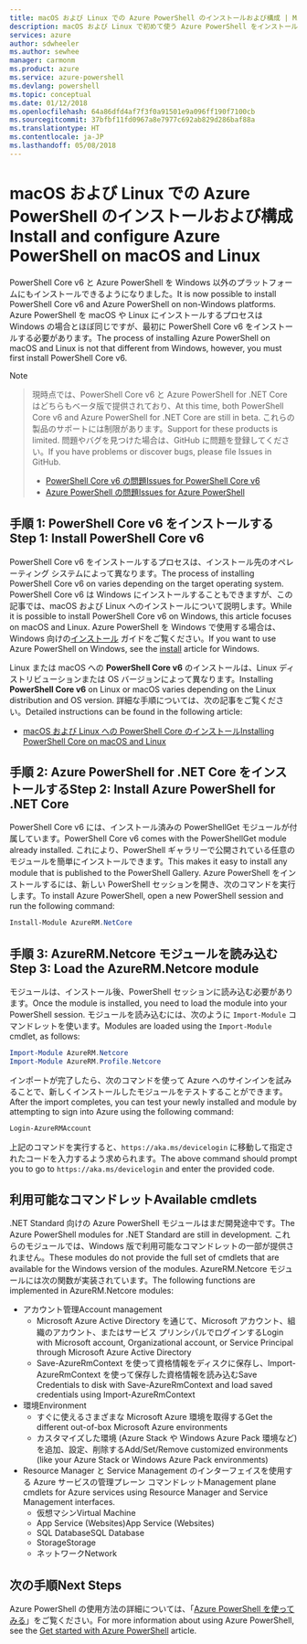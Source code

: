 ```yaml
---
title: macOS および Linux での Azure PowerShell のインストールおよび構成 | Microsoft Docs
description: macOS および Linux で初めて使う Azure PowerShell をインストールして構成する方法について説明します。
services: azure
author: sdwheeler
ms.author: sewhee
manager: carmonm
ms.product: azure
ms.service: azure-powershell
ms.devlang: powershell
ms.topic: conceptual
ms.date: 01/12/2018
ms.openlocfilehash: 64a86dfd4af7f3f0a91501e9a096ff190f7100cb
ms.sourcegitcommit: 37bfbf11fd0967a8e7977c692ab829d286baf88a
ms.translationtype: HT
ms.contentlocale: ja-JP
ms.lasthandoff: 05/08/2018
---
```

# <a name="install-and-configure-azure-powershell-on-macos-and-linux"></a><span data-ttu-id="9154c-103">macOS および Linux での Azure PowerShell のインストールおよび構成</span><span class="sxs-lookup"><span data-stu-id="9154c-103">Install and configure Azure PowerShell on macOS and Linux</span></span>

<span data-ttu-id="9154c-104">PowerShell Core v6 と Azure PowerShell を Windows 以外のプラットフォームにもインストールできるようになりました。</span><span class="sxs-lookup"><span data-stu-id="9154c-104">It is now possible to install PowerShell Core v6 and Azure PowerShell on non-Windows platforms.</span></span>
<span data-ttu-id="9154c-105">Azure PowerShell を macOS や Linux にインストールするプロセスは Windows の場合とほぼ同じですが、最初に PowerShell Core v6 をインストールする必要があります。</span><span class="sxs-lookup"><span data-stu-id="9154c-105">The process of installing Azure PowerShell on macOS and Linux is not that different from Windows, however, you must first install PowerShell Core v6.</span></span>

> [!NOTE]

> <span data-ttu-id="9154c-106">現時点では、PowerShell Core v6 と Azure PowerShell for .NET Core はどちらもベータ版で提供されており、</span><span class="sxs-lookup"><span data-stu-id="9154c-106">At this time, both PowerShell Core v6 and Azure PowerShell for .NET Core are still in beta.</span></span>
> <span data-ttu-id="9154c-107">これらの製品のサポートには制限があります。</span><span class="sxs-lookup"><span data-stu-id="9154c-107">Support for these products is limited.</span></span> <span data-ttu-id="9154c-108">問題やバグを見つけた場合は、GitHub に問題を登録してください。</span><span class="sxs-lookup"><span data-stu-id="9154c-108">If you have problems or discover bugs, please file Issues in GitHub.</span></span>
>
> * [<span data-ttu-id="9154c-109">PowerShell Core v6 の問題</span><span class="sxs-lookup"><span data-stu-id="9154c-109">Issues for PowerShell Core v6</span></span>](https://github.com/PowerShell/PowerShell/issues)
> * [<span data-ttu-id="9154c-110">Azure PowerShell の問題</span><span class="sxs-lookup"><span data-stu-id="9154c-110">Issues for Azure PowerShell</span></span>](https://github.com/azure/azure-docs-powershell/issues)

## <a name="step-1-install-powershell-core-v6"></a><span data-ttu-id="9154c-111">手順 1: PowerShell Core v6 をインストールする</span><span class="sxs-lookup"><span data-stu-id="9154c-111">Step 1: Install PowerShell Core v6</span></span>

<span data-ttu-id="9154c-112">PowerShell Core v6 をインストールするプロセスは、インストール先のオペレーティング システムによって異なります。</span><span class="sxs-lookup"><span data-stu-id="9154c-112">The process of installing PowerShell Core v6 on varies depending on the target operating system.</span></span>
<span data-ttu-id="9154c-113">PowerShell Core v6 は Windows にインストールすることもできますが、この記事では、macOS および Linux へのインストールについて説明します。</span><span class="sxs-lookup"><span data-stu-id="9154c-113">While it is possible to install PowerShell Core v6 on Windows, this article focuses on macOS and Linux.</span></span> <span data-ttu-id="9154c-114">Azure PowerShell を Windows で使用する場合は、Windows 向けの[インストール](./install-azurerm-ps.md) ガイドをご覧ください。</span><span class="sxs-lookup"><span data-stu-id="9154c-114">If you want to use Azure PowerShell on Windows, see the [install](./install-azurerm-ps.md) article for Windows.</span></span>

<span data-ttu-id="9154c-115">Linux または macOS への **PowerShell Core v6** のインストールは、Linux ディストリビューションまたは OS バージョンによって異なります。</span><span class="sxs-lookup"><span data-stu-id="9154c-115">Installing **PowerShell Core v6** on Linux or macOS varies depending on the Linux distribution and OS version.</span></span>
<span data-ttu-id="9154c-116">詳細な手順については、次の記事をご覧ください。</span><span class="sxs-lookup"><span data-stu-id="9154c-116">Detailed instructions can be found in the following article:</span></span>

- [<span data-ttu-id="9154c-117">macOS および Linux への PowerShell Core のインストール</span><span class="sxs-lookup"><span data-stu-id="9154c-117">Installing PowerShell Core on macOS and Linux</span></span>](/powershell/scripting/setup/installing-powershell-core-on-macos-and-linux)

## <a name="step-2-install-azure-powershell-for-net-core"></a><span data-ttu-id="9154c-118">手順 2: Azure PowerShell for .NET Core をインストールする</span><span class="sxs-lookup"><span data-stu-id="9154c-118">Step 2: Install Azure PowerShell for .NET Core</span></span>

<span data-ttu-id="9154c-119">PowerShell Core v6 には、インストール済みの PowerShellGet モジュールが付属しています。</span><span class="sxs-lookup"><span data-stu-id="9154c-119">PowerShell Core v6 comes with the PowerShellGet module already installed.</span></span> <span data-ttu-id="9154c-120">これにより、PowerShell ギャラリーで公開されている任意のモジュールを簡単にインストールできます。</span><span class="sxs-lookup"><span data-stu-id="9154c-120">This makes it easy to install any module that is published to the PowerShell Gallery.</span></span> <span data-ttu-id="9154c-121">Azure PowerShell をインストールするには、新しい PowerShell セッションを開き、次のコマンドを実行します。</span><span class="sxs-lookup"><span data-stu-id="9154c-121">To install Azure PowerShell, open a new PowerShell session and run the following command:</span></span>

```powershell
Install-Module AzureRM.NetCore
```

## <a name="step-3-load-the-azurermnetcore-module"></a><span data-ttu-id="9154c-122">手順 3: AzureRM.Netcore モジュールを読み込む</span><span class="sxs-lookup"><span data-stu-id="9154c-122">Step 3: Load the AzureRM.Netcore module</span></span>

<span data-ttu-id="9154c-123">モジュールは、インストール後、PowerShell セッションに読み込む必要があります。</span><span class="sxs-lookup"><span data-stu-id="9154c-123">Once the module is installed, you need to load the module into your PowerShell session.</span></span> <span data-ttu-id="9154c-124">モジュールを読み込むには、次のように `Import-Module` コマンドレットを使います。</span><span class="sxs-lookup"><span data-stu-id="9154c-124">Modules are loaded using the `Import-Module` cmdlet, as follows:</span></span>

```powershell
Import-Module AzureRM.Netcore
Import-Module AzureRM.Profile.Netcore
```

<span data-ttu-id="9154c-125">インポートが完了したら、次のコマンドを使って Azure へのサインインを試みることで、新しくインストールしたモジュールをテストすることができます。</span><span class="sxs-lookup"><span data-stu-id="9154c-125">After the import completes, you can test your newly installed and module by attempting to sign into Azure using the following command:</span></span>

```powershell
Login-AzureRMAccount
```

<span data-ttu-id="9154c-126">上記のコマンドを実行すると、`https://aka.ms/devicelogin` に移動して指定されたコードを入力するよう求められます。</span><span class="sxs-lookup"><span data-stu-id="9154c-126">The above command should prompt you to go to `https://aka.ms/devicelogin` and enter the provided code.</span></span>

## <a name="available-cmdlets"></a><span data-ttu-id="9154c-127">利用可能なコマンドレット</span><span class="sxs-lookup"><span data-stu-id="9154c-127">Available cmdlets</span></span>

<span data-ttu-id="9154c-128">.NET Standard 向けの Azure PowerShell モジュールはまだ開発途中です。</span><span class="sxs-lookup"><span data-stu-id="9154c-128">The Azure PowerShell modules for .NET Standard are still in development.</span></span> <span data-ttu-id="9154c-129">これらのモジュールでは、Windows 版で利用可能なコマンドレットの一部が提供されません。</span><span class="sxs-lookup"><span data-stu-id="9154c-129">These modules do not provide the full set of cmdlets that are available for the Windows version of the modules.</span></span> <span data-ttu-id="9154c-130">AzureRM.Netcore モジュールには次の関数が実装されています。</span><span class="sxs-lookup"><span data-stu-id="9154c-130">The following functions are implemented in AzureRM.Netcore modules:</span></span>

* <span data-ttu-id="9154c-131">アカウント管理</span><span class="sxs-lookup"><span data-stu-id="9154c-131">Account management</span></span>
  - <span data-ttu-id="9154c-132">Microsoft Azure Active Directory を通じて、Microsoft アカウント、組織のアカウント、またはサービス プリンシパルでログインする</span><span class="sxs-lookup"><span data-stu-id="9154c-132">Login with Microsoft account, Organizational account, or Service Principal through Microsoft Azure Active Directory</span></span>
  - <span data-ttu-id="9154c-133">Save-AzureRmContext を使って資格情報をディスクに保存し、Import-AzureRmContext を使って保存した資格情報を読み込む</span><span class="sxs-lookup"><span data-stu-id="9154c-133">Save Credentials to disk with Save-AzureRmContext and load saved credentials using Import-AzureRmContext</span></span>
* <span data-ttu-id="9154c-134">環境</span><span class="sxs-lookup"><span data-stu-id="9154c-134">Environment</span></span>
  - <span data-ttu-id="9154c-135">すぐに使えるさまざまな Microsoft Azure 環境を取得する</span><span class="sxs-lookup"><span data-stu-id="9154c-135">Get the different out-of-box Microsoft Azure environments</span></span>
  - <span data-ttu-id="9154c-136">カスタマイズした環境 (Azure Stack や Windows Azure Pack 環境など) を追加、設定、削除する</span><span class="sxs-lookup"><span data-stu-id="9154c-136">Add/Set/Remove customized environments (like your Azure Stack or Windows Azure Pack environments)</span></span>
* <span data-ttu-id="9154c-137">Resource Manager と Service Management のインターフェイスを使用する Azure サービスの管理プレーン コマンドレット</span><span class="sxs-lookup"><span data-stu-id="9154c-137">Management plane cmdlets for Azure services using Resource Manager and Service Management interfaces.</span></span>
  - <span data-ttu-id="9154c-138">仮想マシン</span><span class="sxs-lookup"><span data-stu-id="9154c-138">Virtual Machine</span></span>
  - <span data-ttu-id="9154c-139">App Service (Websites)</span><span class="sxs-lookup"><span data-stu-id="9154c-139">App Service (Websites)</span></span>
  - <span data-ttu-id="9154c-140">SQL Database</span><span class="sxs-lookup"><span data-stu-id="9154c-140">SQL Database</span></span>
  - <span data-ttu-id="9154c-141">Storage</span><span class="sxs-lookup"><span data-stu-id="9154c-141">Storage</span></span>
  - <span data-ttu-id="9154c-142">ネットワーク</span><span class="sxs-lookup"><span data-stu-id="9154c-142">Network</span></span>

## <a name="next-steps"></a><span data-ttu-id="9154c-143">次の手順</span><span class="sxs-lookup"><span data-stu-id="9154c-143">Next Steps</span></span>

<span data-ttu-id="9154c-144">Azure PowerShell の使用方法の詳細については、「[Azure PowerShell を使ってみる](get-started-azureps.md)」をご覧ください。</span><span class="sxs-lookup"><span data-stu-id="9154c-144">For more information about using Azure PowerShell, see the [Get started with Azure PowerShell](get-started-azureps.md) article.</span></span>

